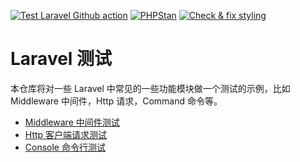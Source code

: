 [![Test Laravel Github action](https://github.com/curder/laravel-testing-demo/actions/workflows/run-test.yml/badge.svg?branch=master)](https://github.com/curder/laravel-testing-demo/actions/workflows/run-test.yml)
[![PHPStan](https://github.com/curder/laravel-testing-demo/actions/workflows/phpstan.yml/badge.svg?branch=master)](https://github.com/curder/laravel-testing-demo/actions/workflows/phpstan.yml)
[![Check & fix styling](https://github.com/curder/laravel-testing-demo/actions/workflows/php-cs-fixer.yml/badge.svg?branch=master)](https://github.com/curder/laravel-testing-demo/actions/workflows/php-cs-fixer.yml)


# Laravel 测试

本仓库将对一些 Laravel 中常见的一些功能模块做一个测试的示例，比如 Middleware 中间件，Http 请求，Command 命令等。


- [Middleware 中间件测试](https://github.com/curder/laravel-testing-demo/tree/middleware)
- [Http 客户端请求测试](https://github.com/curder/laravel-testing-demo/tree/http)
- [Console 命令行测试](https://github.com/curder/laravel-testing-demo/tree/console)
